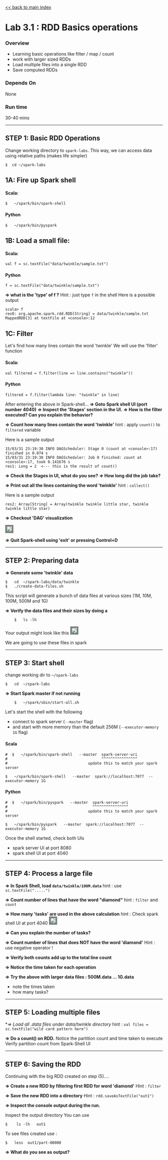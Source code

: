 [<< back to main index](../README.md)

Lab 3.1 : RDD Basics operations
================================
### Overview
* Learning basic operations like filter / map / count
* work with larger sized RDDs
* Load multiple files into a single RDD
* Save computed RDDs

### Depends On
None

### Run time
30-40 mins


----------------------------
STEP 1: Basic RDD Operations
----------------------------
Change working directory to `spark-labs`.  This way, we can access data using relative paths (makes life simpler)

    $  cd ~/spark-labs

## 1A: Fire up Spark shell

#### Scala:

    $   ~/spark/bin/spark-shell


#### Python

    $   ~/spark/bin/pyspark

## 1B: Load a small file:

#### Scala:

    val f = sc.textFile("data/twinkle/sample.txt")


#### Python

    f = sc.textFile("data/twinkle/sample.txt")


**=> what is the 'type' of f ?**
Hint : just type `f` in the shell
Here is a possible output

    scala> f
    res0: org.apache.spark.rdd.RDD[String] = data/twinkle/sample.txt MappedRDD[3] at textFile at <console>:12


## 1C: Filter
Let's find how many lines contain the word 'twinkle'
We will use the 'filter' function

#### Scala:

    val filtered = f.filter(line => line.contains("twinkle"))


#### Python

    filtered = f.filter(lambda line: "twinkle" in line)


After entering the above in Spark-shell...
**=> Goto Spark shell UI (port number 4040)**
**=> Inspect the 'Stages' section in the UI.**
**=> How is the filter executed? Can you explain the behavior?**

**=> Count how many lines contain the word 'twinkle'**
hint : apply `count()` to `filtered` variable

Here is a sample output

    15/03/31 23:19:30 INFO DAGScheduler: Stage 0 (count at <console>:17) finished in 0.074 s
    15/03/31 23:19:30 INFO DAGScheduler: Job 0 finished: count at <console>:17, took 0.141676 s
    res1: Long = 2  <--- this is the result of count()


**=> Check the Stages in UI,  what do you see?**
**=> How long did the job take?**

**=> Print out all the lines containing the word 'twinkle'**
hint : `collect()`

Here is a sample output

    res2: Array[String] = Array(twinkle twinkle little star, twinkle twinkle little star)


**=> Checkout 'DAG' visualization**

<img src="../images/3.1c.png" style="border: 5px solid grey; max-width:100%;"/>

**=> Quit Spark-shell using 'exit'  or pressing  Control+D**


-----------------------
STEP 2:  Preparing data
-----------------------
**=> Generate some 'twinkle' data**

    $   cd  ~/spark-labs/data/twinkle
    $   ./create-data-files.sh


This script will generate a bunch of data files at various sizes (1M, 10M, 100M, 500M and 1G)

**=> Verify the data files and their sizes by doing a**
```
    $   ls -lh
```
Your output might look like this
<img src="../images/3.1a.png" style="border: 5px solid grey; max-width:100%;"/>

We are going to use these files in spark


--------------------
STEP 3:  Start shell
--------------------
change working dir to   `~/spark-labs`

    $   cd  ~/spark-labs


**=> Start Spark master if not running**
```
    $   ~/spark/sbin/start-all.sh
```


Let's start the shell with the following
  * connect to spark server (`--master`  flag)
  * and start with more memory than the default 256M (`--executor-memory 1G` flag)


#### Scala

    #  $   ~/spark/bin/spark-shell   --master  spark-server-uri
    #                                          ^^^^^^^^^^^^^^^^
    #                                    update this to match your spark server

    $   ~/spark/bin/spark-shell   --master  spark://localhost:7077  --executor-memory 1G


#### Python

    #  $   ~/spark/bin/pyspark   --master  spark-server-uri
    #                                      ^^^^^^^^^^^^^^^^
    #                                    update this to match your spark server

    $   ~/spark/bin/pyspark   --master  spark://localhost:7077  --executor-memory 1G


Once the shell started, check both UIs
* spark server UI at port 8080
* spark shell UI at  port 4040


-------------------------
STEP 4: Process a large file
-------------------------
**=> In Spark Shell, load `data/twinkle/100M.data`**
hint : use   `sc.textFile(".....")`

**=> Count number of lines that have the word "diamond"**
hint : `filter`  and `count`

**=> How many 'tasks' are used in the above calculation**
hint : Check spark shell UI at port 4040
<img src="../images/3.1b.png" style="border: 5px solid grey; max-width:100%;" />

**=> Can you explain the number of tasks?**


**=> Count number of lines that does NOT have the word 'diamond'**
Hint : use negative operator  !

**=> Verify both counts add up to the total line count**

**=> Notice the time taken for each operation**

**=> Try the above with larger data files : 500M.data  ... 1G.data**
  - note the times taken
  - how many tasks?


------------------------------
STEP 5: Loading multiple files
------------------------------
**=> Load all *.data files under  data/twinkle  directory**
hint : `val files = sc.textFile("wild card pattern here")`

**=> Do a count() on RDD.**
Notice the partition count and time taken to execute
Verify partition count from Spark-Shell UI


-----------------------
STEP 6:  Saving the RDD
-----------------------
Continuing with the big RDD created on step (5)....

**=> Create a new RDD by filtering first RDD for word 'diamond'**
Hint : `filter`

**=> Save the new RDD into a directory**
Hint :   `rdd.saveAsTextFile("out1")`

**=> Inspect the console output during the run.**

Inspect the output directory
You can use

    $    ls -lh   out1


To see files created use :

    $   less  out1/part-00000


**=> What do you see as output?**